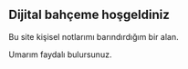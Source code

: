 ## Dijital bahçeme hoşgeldiniz

Bu site kişisel notlarımı barındırdığım bir alan. 

Umarım faydalı bulursunuz. 


